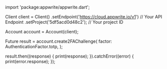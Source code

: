 import 'package:appwrite/appwrite.dart';

Client client = Client()
  .setEndpoint('https://cloud.appwrite.io/v1') // Your API Endpoint
  .setProject('5df5acd0d48c2'); // Your project ID

Account account = Account(client);

Future result = account.create2FAChallenge(
  factor: AuthenticationFactor.totp,
);

result.then((response) {
  print(response);
}).catchError((error) {
  print(error.response);
});

